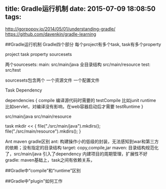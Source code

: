 title: Gradle运行机制 
date: 2015-07-09 18:08:50
tags:
---

http://igorpopov.io/2014/05/01/understanding-gradle/
https://github.com/davenkin/gradle-learning

##Gradle运行机制
Gradle四个部分
每个project有多个task, task有多个property

project
task
property
sourcesets

两个sourcesets:
main: 
     src/main/java 全目录结构 
     src/main/resource
test: src/test

sourcesets包含两个
一个资源文件
一个配置文件

Task Dependency

dependencies {
  compile 编译源代码时需要的
  testCompile 比如junit
  runtime 比如servlet，对编译没有影响，在web容器启动后才需要
  testRuntime 
}

src/main/java
src/main/resource

task mkdir << {
     file("./src/main/java").mkdirs();
     file("./src/main/resource").mkdirs();
}


Ant maven gradle区别
ant: 构建操作小的低级的封装，无法感知到war和第三方的依赖；没有指定的目录结构
     target: copy,compile,jar
maven: 
     目录结构规范化了，src/main/java
     引入了dependency
     内建项目的周期管理，扩展性不好
gradle:
     maven基础上，task之间有依赖关系，

##Gradle中“compile”和“runtime”区别

##Gradle中"plugin"如何工作